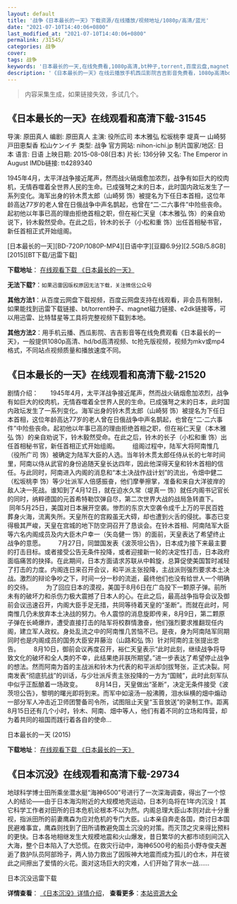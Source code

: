 ```yaml
---
layout: default
title: '战争《日本最长的一天》下载资源/在线播放/视频地址/1080p/高清/蓝光'
date: "2021-07-10T14:40:06+0800"
last_modified_at: "2021-07-10T14:40:06+0800"
permalink: /31545/
categories: 战争
cover:
tags: 战争
keywords: '日本最长的一天,在线免费看,1080p高清,bt种子,torrent,百度云盘,magnet,磁力链,迅雷下载资源'
description: '《日本最长的一天》在线云播放手机西瓜影院吉吉影音免费看，1080p高清bd/hd未删减完整版和tc抢先枪版，mkv/mp4格式，附带bt/torrent种子、magnet/磁力链、百度云盘、网盘资源迅雷下载链接'
---
```


>内容采集生成，如果链接失效，多试几个。


## 《日本最长的一天》在线观看和高清下载-31545

导演: 原田真人 编剧: 原田真人 主演: 役所広司 本木雅弘 松坂桃李 堤真一 山崎努 戸田恵梨香 松山ケンイチ 类型: 战争 官方网站: nihon-ichi.jp 制片国家/地区: 日本 语言: 日语 上映日期: 2015-08-08(日本) 片长: 136分钟 又名: The Emperor in August IMDb链接: tt4289340

1945年4月，太平洋战争接近尾声，然而战火硝烟愈加浓烈，战争有如巨大的绞肉机，无情吞噬着全世界人民的生命。已成强弩之末的日本，此时国内政坛发生了一系列变化。海军出身的铃木贯太郎（山崎努 饰）被提名为下任日本首相，这位年龄高达77岁的老人曾在日俄战争中声名鹊起，也曾在“二·二六事件”中险些丧命。起初他以年事已高的理由拒绝首相之职，但在裕仁天皇（本木雅弘 饰）的亲自劝说下，铃木毅然受命。在此之后，铃木的长子（小松和重 饰）出任首相秘书官，新任首相正式开始组阁。


[日本最长的一天][BD-720P/1080P-MP4][日语中字][豆瓣6.9分][2.5GB/5.8GB][2015][BT下载/迅雷下载]

**下载地址**： [在线观看下载 《日本最长的一天》](https://www.btdx8.com/torrent/the_emperor_in_august_2015.html) 


**无法下载?**：`如果迅雷因版权原因无法下载，关注微信公众号 `

**其他方法1**：从百度云网盘下载视频，百度云网盘支持在线观看，非会员有限制，如果能找到迅雷下载链接、bt/torrent种子、magnet磁力链接、e2dk链接等，可以用迅雷、比特彗星等工具将完整视频下载到本地。

**其他方法2**：用手机云播、西瓜影院、吉吉影音等在线免费观看《日本最长的一天》，一般提供1080p高清、hd/bd高清视频、tc抢先版视频，视频为mkv或mp4格式，不同站点视频质量和播放速度不同。


## 《日本最长的一天》在线观看和高清下载-21520

剧情介绍：       1945年4月，太平洋战争接近尾声，然而战火硝烟愈加浓烈，战争有如巨大的绞肉机，无情吞噬着全世界人民的生命。已成强弩之末的日本，此时国内政坛发生了一系列变化。海军出身的铃木贯太郎（山崎努 饰）被提名为下任日本首相，这位年龄高达77岁的老人曾在日俄战争中声名鹊起，也曾在“二·二六事件”中险些丧命。起初他以年事已高的理由拒绝首相之职，但在裕仁天皇（本木雅弘 饰）的亲自劝说下，铃木毅然受命。在此之后，铃木的长子（小松和重 饰）出任首相秘书官，新任首相正式开始组阁。          组阁过程中，陆军大将阿南惟几（役所广司 饰）被确定为陆军大臣的人选。当年铃木贯太郎任侍从长的七年时间里，阿南以侍从武官的身份追随天皇长达四年，因此他深得天皇和铃木首相的信任。与此同时，阿南进入内阁的消息和“本土决战作战计划”的流出，令畑中健二（松坂桃李 饰）等少壮派军人倍感振奋，他们摩拳擦掌，准备和来自大洋彼岸的敌人决一死战。谁知到了4月12日，就在迫水久常（堤真一 饰）就任内阁书记官长的同时，纳粹德国的元首希特勒饮弹自尽，第二次世界大战的战局急转直下。          同年5月25日，美国对日本展开空袭。惨烈的东京大空袭令成千上万的平民百姓葬身火海，流离失所。天皇所在的宫殿虽无大碍，却也遭到火舌的侵扰。事态已变得极其严峻，天皇在宫城的地下防空洞召开了恳谈会。在铃木首相、阿南陆军大臣等六名内阁成员及内大臣木户幸一（矢岛健一 饰）的面前，天皇表达了希望终止战争的意愿。          7月27日，同盟国发表《波茨坦公告》，日本成为接下来最主要的打击目标。或者接受公告无条件投降，或者迎接新一轮的决定性打击，日本政府面临痛苦的抉择。在此期间，日本方面请求苏联从中斡旋，总算促使美国暂时减轻了打击的力度。内阁连日来召开会议，和平派主张投降，主战派则强烈要求本土决战。激烈的辩论争吵之下，时间一分一秒的流逝，最终他们也没有给世人一个明确的交待。          为了回应日本的漠视，美国于8月6日在广岛投下一颗原子弹。前所未有的破坏力和杀伤力极大震撼了日本人的心。在此之后，最高战争指导会议及御前会议迅速召开，内阁大臣手足无措，共同等待着天皇的“圣断”。而就在此时，阿南惟几仍未放弃本土决战的努力。令人震惊的消息旋即传来，8月9日，第二颗原子弹在长崎爆炸，遭受直接打击的陆军将校群情激奋，他们强烈要求推翻现任内阁，建立军人政权。身处乱流之中的阿南惟几苦恼不已。是夜，身为阿南陆军同期同时也是内阁成员的国务大臣安井藤治（山路和弘 饰）针对阿南的主张提出忠告。          8月10日，御前会议再度召开，裕仁天皇表示“此时此刻，继续战争将导致文化的破坏和全人类的不幸，此结果绝非朕所期望。”进一步表达了希望停止战争的想法。然而阿南为首的主战派和铃木为代表的和平派却剑拔弩张，正式决裂。阿南发表“彻底抗战”的训话，与少壮派斥责主张投降的一方为“国贼”，此时此刻军队中似乎正酝酿着一场政变。          8月14日，天皇做出“圣断”，决定无条件接受《波茨坦公告》，黎明的曙光即将到来。而军中如滚汤一般沸腾，泪水纵横的畑中煽动一部分军人冲击近卫师团警备司令所，试图阻止天皇“玉音放送”的录制工作。距离8月15日还有几个小时，铃木、阿南、畑中等人，他们有着不同的立场和阵营，却为着共同的祖国而践行着各自的使命…


日本最长的一天 (2015)

**下载地址**： [在线观看下载 《日本最长的一天》](https://www.btbtdy.me/btdy/dy1103.html) 


## 《日本沉没》在线观看和高清下载-29734

地球科学博士田所乘坐潜水艇&ldquo;海神6500”号进行了一次深海调查，得出了一个惊人的结论——由于日本海沟附近的大规模地壳运动，日本列岛将在1年内沉没！其它科学工作者对田所的日本危机论根本不以为然。内阁总理大臣山本则对此十分重视，指派田所的前妻鹰森为应对危机的专门大臣。山本亲自奔走各国，商讨日本国民避难事宜，鹰森则找到了田所请教避免国土沉没的对策。而灭顶之灾来得比预料的更快。日本各地相继发生大规模地震和火山爆发，昔日繁华的大都市顷刻间沉入大海，整个日本陷入了大恐慌。在救灾行动中，海神6500号的船员小野寺俊夫邂逅了救护队员阿部玲子，两人协力救出了因阪神大地震而成为孤儿的仓木，并在彼此之间擦出了爱情的火花。面对这场巨大的灾难，人们开始了背水一战&hellip;…


日本沉没迅雷下载

**详情查看**： [《日本沉没》详情介绍](/movie/29734/)， **查看更多**：[本站资源大全](/movie/t/all/)

